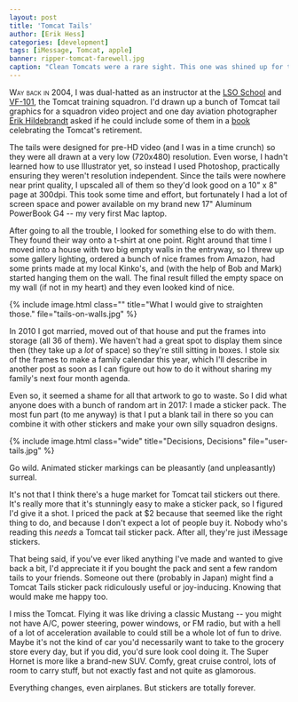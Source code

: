 ```yaml
---
layout: post
title: 'Tomcat Tails'
author: [Erik Hess]
categories: [development]
tags: [iMessage, Tomcat, apple]
banner: ripper-tomcat-farewell.jpg
caption: "Clean Tomcats were a rare sight. This one was shined up for the VF-11 Tomcat Farewell ceremony in April 2005."
---
```


<span class="smallcaps">Way back in 2004,</span> I was dual-hatted as an instructor at the [LSO School][1] and [VF-101][2], the Tomcat training squadron. I'd drawn up a bunch of Tomcat tail graphics for a squadron video project and one day aviation photographer [Erik Hildebrandt][3] asked if he could include some of them in a [book][4] celebrating the Tomcat's retirement. 

The tails were designed for pre-HD video (and I was in a time crunch) so they were all drawn at a very low (720x480) resolution. Even worse, I hadn't learned how to use Illustrator yet, so instead I used Photoshop, practically ensuring they weren't resolution independent. Since the tails were nowhere near print quality, I upscaled all of them so they'd look good on a 10" x 8" page at 300dpi. This took some time and effort, but fortunately I had a lot of screen space and power available on my brand new 17" Aluminum PowerBook G4 -- my very first Mac laptop.

After going to all the trouble, I looked for something else to do with them. They found their way onto a t-shirt at one point. Right around that time I moved into a house with two big empty walls in the entryway, so I threw up some gallery lighting, ordered a bunch of nice frames from Amazon, had some prints made at my local Kinko's, and (with the help of Bob and Mark) started hanging them on the wall. The final result filled the empty space on my wall (if not in my heart) and they even looked kind of nice.

{% include image.html class="" title="What I would give to straighten those." file="tails-on-walls.jpg" %}

In 2010 I got married, moved out of that house and put the frames into storage (all 36 of them). We haven't had a great spot to display them since then (they take up a *lot* of space) so they're still sitting in boxes. I stole six of the frames to make a family calendar this year, which I'll describe in another post as soon as I can figure out how to do it without sharing my family's next four month agenda.

Even so, it seemed a shame for all that artwork to go to waste. So I did what anyone does with a bunch of random art in 2017: I made a sticker pack. The most fun part (to me anyway) is that I put a blank tail in there so you can combine it with other stickers and make your own silly squadron designs. 

{% include image.html class="wide" title="Decisions, Decisions" file="user-tails.jpg" %}

Go wild. Animated sticker markings can be pleasantly (and unpleasantly) surreal.

It's not that I think there's a huge market for Tomcat tail stickers out there. It's really more that it's stunningly easy to make a sticker pack, so I figured I'd give it a shot. I priced the pack at $2 because that seemed like the right thing to do, and because I don't expect a lot of people buy it. Nobody who's reading this *needs* a Tomcat tail sticker pack. After all, they're just iMessage stickers. 

That being said, if you've ever liked anything I've made and wanted to give back a bit, I'd appreciate it if you bought the pack and sent a few random tails to your friends. Someone out there (probably in Japan) might find a Tomcat Tails sticker pack ridiculously useful or joy-inducing. Knowing that would make me happy too.

I miss the Tomcat. Flying it was like driving a classic Mustang -- you might not have A/C, power steering, power windows, or FM radio, but with a hell of a lot of acceleration available to could still be a whole lot of fun to drive. Maybe it's not the kind of car you'd necessarily want to take to the grocery store every day, but if you did, you'd sure look cool doing it. The Super Hornet is more like a brand-new SUV. Comfy, great cruise control, lots of room to carry stuff, but not exactly fast and not quite as glamorous.


Everything changes, even airplanes. But stickers are totally forever.

[1]:	https://www.youtube.com/watch?v=mV1XDihwJ1s
[2]:	https://en.wikipedia.org/wiki/VFA-101
[3]:	http://www.vulturesrow.com/
[4]:	https://www.amazon.com/Anytime-Baby-Hail-Farewell-Tomcat/dp/0967404053/ref=sr_1_1?ie=UTF8&qid=1489007186&sr=8-1&keywords=anytime+baby